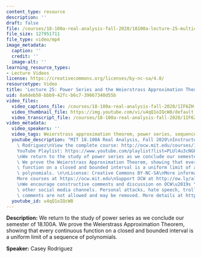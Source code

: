 ```yaml
---
content_type: resource
description: ''
draft: false
file: /courses/18-100a-real-analysis-fall-2020/18100a-lecture-25-multicam_360p_16_9.mp4
file_size: 127951711
file_type: video/mp4
image_metadata:
  caption: ''
  credit: ''
  image-alt: ''
learning_resource_types:
- Lecture Videos
license: https://creativecommons.org/licenses/by-nc-sa/4.0/
resourcetype: Video
title: 'Lecture 25: Power Series and the Weierstrass Approximation Theorem'
uid: 8a6deb50-bbb9-42fc-b6c7-39667340d55b
video_files:
  video_captions_file: /courses/18-100a-real-analysis-fall-2020/1IF6ZH-tTnbGSrhsh9INxEdk_UWslK6pV_transcript.webvtt
  video_thumbnail_file: https://img.youtube.com/vi/u4qQ1oIQcW8/default.jpg
  video_transcript_file: /courses/18-100a-real-analysis-fall-2020/1IF6ZH-tTnbGSrhsh9INxEdk_UWslK6pV_transcript.pdf
video_metadata:
  video_speakers: ''
  video_tags: Weierstrass approximation theorem, power series, sequences of polynomials
  youtube_description: "MIT 18.100A Real Analysis, Fall 2020\nInstructor: Dr. Casey\
    \ Rodriguez\nView the complete course: http://ocw.mit.edu/courses/18-100a-real-analysis-fall-2020/\n\
    YouTube Playlist: https://www.youtube.com/playlist?list=PLUl4u3cNGP61O7HkcF7UImpM0cR_L2gSw\n\
    \nWe return to the study of power series as we conclude our semester of 18.100A.\
    \ We prove the Weierstrass Approximation Theorem, showing that every continuous\
    \ function on a closed and bounded interval is a uniform limit of a sequence of\
    \ polynomials. \n\nLicense: Creative Commons BY-NC-SA\nMore information at https://ocw.mit.edu/terms\n\
    More courses at https://ocw.mit.edu\nSupport OCW at http://ow.ly/a1If50zVRlQ\n\
    \nWe encourage constructive comments and discussion on OCW\u2019s YouTube and\
    \ other social media channels. Personal attacks, hate speech, trolling, and inappropriate\
    \ comments are not allowed and may be removed. More details at https://ocw.mit.edu/comments."
  youtube_id: u4qQ1oIQcW8
---
```

**Description:** We return to the study of power series as we conclude our semester of 18.100A. We prove the Weierstrass Approximation Theorem, showing that every continuous function on a closed and bounded interval is a uniform limit of a sequence of polynomials.

**Speaker:** Casey Rodriguez